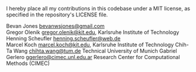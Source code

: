 I hereby place all my contributions in this codebase under a MIT
license, as specified in the repository's LICENSE file.

Bevan Jones <bevanwsjones@gmail.com>\
Gregor Olenik  <gregor.olenik@kit.edu>, Karlsruhe Institute of Technology\
Henning Scheufler <henning.scheufler@web.de>\
Marcel Koch <marcel.koch@kit.edu>, Karlsruhe Institute of Technology
Chih-Ta Wang <chihta.wang@tum.de> Technical University of Munich
Gabriel Gerlero <ggerlero@cimec.unl.edu.ar> Research Center for Computational Methods (CIMEC)
